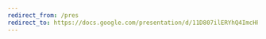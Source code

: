 ```yaml
---
redirect_from: /pres
redirect_to: https://docs.google.com/presentation/d/11D807ilERYhQ4ImcHPlrCUX3KtbONZtNC7eXu6AmvaU/edit?usp=sharing
---
```

